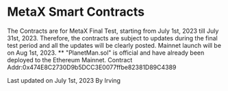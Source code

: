 # MetaX Smart Contracts

 The Contracts are for MetaX Final Test, starting from July 1st, 2023 till July 31st, 2023.
 Therefore, the contracts are subject to updates during the final test period and all the updates will be clearly posted.
 Mainnet launch will be on Aug 1st, 2023.
 ** "PlanetMan.sol" is official and have already been deployed to the Ethereum Mainnet. Contract Addr:0x474E8C2730D9b5DCC3E0077ffbe82381D89C4389

 Last updated on July 1st, 2023
 By Irving

